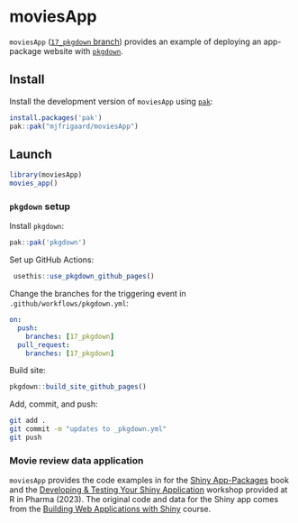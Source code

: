 
<!-- README.md is generated from README.Rmd. Please edit that file -->

# moviesApp

<!-- badges: start -->
<!-- badges: end -->

`moviesApp` ([`17_pkgdown`
branch](https://github.com/mjfrigaard/moviesApp/tree/17_pkgdown))
provides an example of deploying an app-package website with
[`pkgdown`](https://pkgdown.r-lib.org/).

## Install

Install the development version of `moviesApp` using
[`pak`](https://pak.r-lib.org/):

``` r
install.packages('pak')
pak::pak("mjfrigaard/moviesApp")
```

## Launch

``` r
library(moviesApp)
movies_app()
```

### `pkgdown` setup

Install `pkgdown`:

``` r
pak::pak('pkgdown')
```

Set up GitHub Actions:

``` r
 usethis::use_pkgdown_github_pages()
```

Change the branches for the triggering event in
`.github/workflows/pkgdown.yml`:

``` yml
on:
  push:
    branches: [17_pkgdown]
  pull_request:
    branches: [17_pkgdown]
```

Build site:

``` r
pkgdown::build_site_github_pages()
```

Add, commit, and push:

``` bash
git add .
git commit -m "updates to _pkgdown.yml"
git push
```

### Movie review data application

`moviesApp` provides the code examples in for the [Shiny
App-Packages](https://mjfrigaard.github.io/shinyap/) book and the
[Developing & Testing Your Shiny
Application](https://mjfrigaard.github.io/dev-test-shiny/) workshop
provided at R in Pharma (2023). The original code and data for the Shiny
app comes from the [Building Web Applications with
Shiny](https://rstudio-education.github.io/shiny-course/) course.
